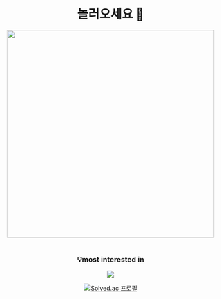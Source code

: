 <div align="center">
  
# 놀러오세요 🎠
<a href="https://0zi-l0gis.tistory.com"/><img class="thumb_g_article" data-org-src="https://t1.daumcdn.net/news/202105/25/marieclaire_cv/20210525045648230oyro.gif" data-org-width="480" dmcf-mid="cGu4DiJj3t" dmcf-mtype="image" height="auto" src="https://t1.daumcdn.net/news/202105/25/marieclaire_cv/20210525045648230oyro.gif" width="480"/></a>
<br/>
<br/>

### 💡most interested in
<p herf="https://skillicons.dev">
  <img src="https://skillicons.dev/icons?i=py,js,css,html,jquery,mongodb,github,flask,aws,vscode&perline=5"/>
</p>


<!--![Top Langs](https://github-readme-stats.vercel.app/api/top-langs/?username=0zimushr00m&layout=compact&theme=dark) -->
[![Solved.ac 프로필](http://mazassumnida.wtf/api/generate_badge?boj={handle})](https://solved.ac/{handle})
</div> 
 

<!--
**0zimushr00m/0zimushr00m** is a ✨ _special_ ✨ repository because its `README.md` (this file) appears on your GitHub profile.

Here are some ideas to get you started:

- 🔭 I’m currently working on ...
- 🌱 I’m currently learning ...
- 👯 I’m looking to collaborate on ...
- 🤔 I’m looking for help with ...
- 💬 Ask me about ...
- 📫 How to reach me: ...
- 😄 Pronouns: ...
- ⚡ Fun fact: ...
-->
